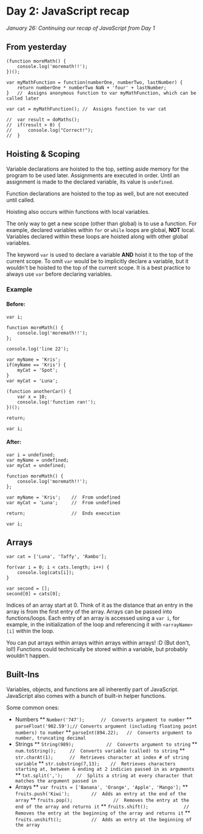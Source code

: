 # Day 2: JavaScript recap

_January 26: Continuing our recap of JavaScript from Day 1_

## From yesterday
```
(function moreMath() {
	console.log('moremath!!');
})();

var myMathFunction = function(numberOne, numberTwo, lastNumber) {	
	return numberOne * numberTwo NaN + 'four' + lastNumber;
}	//	Assigns anonymous function to var myMathFunction, which can be called later

var cat = myMathFunction();	//	Assigns function to var cat

//	var result = doMaths();
// 	if(result > 0) {
//		console.log("Correct!");
//	}
```

## Hoisting & Scoping

Variable declarations are hoisted to the top, setting aside memory for the program to be used later. Assignments are executed in order. Until an assignment is made to the declared variable, its value is `undefined`. 

Function declarations are hoisted to the top as well, but are not executed until called.

Hoisting also occurs within functions with local variables.

The only way to get a new scope (other than global) is to use a function. For example, declared variables within `for` or `while` loops are global, __NOT__ local. Variables declared within these loops are hoisted along with other global variables.

The keyword `var` is used to declare a variable __AND__ hoist it to the top of the current scope. To omit `var` would be to implicitly declare a variable, but it wouldn't be hoisted to the top of the current scope. It is a best practice to always use `var` before declaring variables.

### Example
#### Before:

```
var i;

function moreMath() {
	console.log('moremath!!');
};

console.log('line 22');

var myName = 'Kris';
if(myName == 'Kris') {
	myCat = 'Spot';
}
var myCat = 'Luna';

(function anotherCar() {
	var x = 10;
	console.log('function ran!');
})();

return;

var i;
```

#### After:
```
var i = undefined;
var myName = undefined;
var myCat = undefined;

function moreMath() {
	console.log('moremath!!');
};

var myName = 'Kris';	//	From undefined
var myCat = 'Luna';		// 	From undefined

return;					//	Ends execution

var i;
```

## Arrays

```
var cat = ['Luna', 'Taffy', 'Rambo'];

for(var i = 0; i < cats.length; i++) {
	console.log(cats[i]);
}

var second = [];
second[0] = cats[0];
```

Indices of an array start at 0. Think of it as the distance that an entry in the array is from the first entry of the array. Arrays can be passed into functions/loops. Each entry of an array is accessed using a `var i`, for example, in the initialization of the loop and referencing it with `<arrayName>[i]` within the loop.

You can put arrays within arrays within arrays within arrays! :D (But don't, lol!) Functions could technically be stored within a variable, but probably wouldn't happen.

## Built-Ins

Variables, objects, and functions are all inherently part of JavaScript. JavaScript also comes with a bunch of built-in helper functions.

Some common ones:
* Numbers
** `Number('747');		//	Converts argument to number`
** `parseFloat('902.59');//	Converts argument (including floating point numbers) to number`
** `parseInt(894.22);	//	Converts argument to number, truncating decimal`
* Strings
** `String(989);			//	Converts argument to string`
** `num.toString();		//	Converts variable (called) to string`
** `str.charAt(1);		//	Retrieves character at index # of string variable`
** `str.substring(7,13);	//	Retrieves characters starting at, between & ending at 2 indicies passed in as arguments`
** `txt.split(',');		//	Splits a string at every character that matches the argument passed in`
* Arrays
** `var fruits = ['Banana', 'Orange', 'Apple', 'Mango'];`
** `fruits.push('Kiwi');		//	Adds an entry at the end of the array`
** `fruits.pop();				//	Removes the entry at the end of the array and returns it`
** `fruits.shift();				//	Removes the entry at the beginning of the array and returns it`
** `fruits.unshift();			//	Adds an entry at the beginning of the array`
